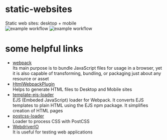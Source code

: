 # static-websites
Static web sites: desktop + mobile  
![example workflow](https://github.com/zhurlik/static-websites/actions/workflows/build-and-test-desktop.yml/badge.svg)
![example workflow](https://github.com/zhurlik/static-websites/actions/workflows/build-and-test-mobile.yml/badge.svg)

# some helpful links
* [webpack](https://webpack.js.org/guides/)  
Its main purpose is to bundle JavaScript files for usage in a browser, yet it is also capable of transforming, bundling, or packaging just about any resource or asset
* [HtmlWebpackPlugin](https://webpack.js.org/plugins/html-webpack-plugin/#root)  
  Helps to generate HTML files to Desktop and Mobile sites
* [template-ejs-loader](https://www.npmjs.com/package/template-ejs-loader)  
EJS (Embeded JavaScript) loader for Webpack. It converts EJS templates to plain HTML using the EJS npm package. It simplifies creation of HTML pages
* [postcss-loader](https://webpack.js.org/loaders/postcss-loader/)  
Loader to process CSS with PostCSS
* [WebdriverIO](https://webdriver.io/)  
It is useful for testing web applications
